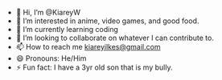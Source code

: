 - 👋 Hi, I’m @KiareyW
- 👀 I’m interested in anime, video games, and good food.
- 🌱 I’m currently learning coding
- 💞️ I’m looking to collaborate on whatever I can contribute to.
- 📫 How to reach me kiareyilkes@gmail.com
- 😄 Pronouns: He/Him
- ⚡ Fun fact: I have a 3yr old son that is my bully.

<!---
KiareyW/KiareyW is a ✨ special ✨ repository because its `README.md` (this file) appears on your GitHub profile.
You can click the Preview link to take a look at your changes.
--->
